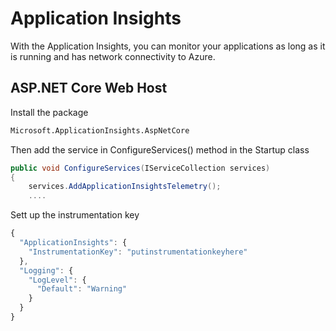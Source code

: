 # Application Insights

With the Application Insights, you can monitor your applications as long as it is running and has network connectivity to Azure. 

## ASP.NET Core Web Host

Install the package

```bash
Microsoft.ApplicationInsights.AspNetCore
```

Then add the service in ConfigureServices\(\) method in the Startup class

```csharp
public void ConfigureServices(IServiceCollection services)
{
    services.AddApplicationInsightsTelemetry();
    ....
```

Sett up the instrumentation key

```javascript
{
  "ApplicationInsights": {
    "InstrumentationKey": "putinstrumentationkeyhere"
  },
  "Logging": {
    "LogLevel": {
      "Default": "Warning"
    }
  }
}
```



